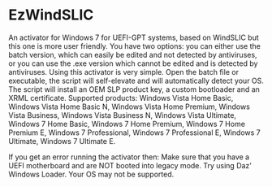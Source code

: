 # EzWindSLIC
An activator for Windows 7 for UEFI-GPT systems, based on WindSLIC but this one is more user friendly.
You have two options: you can either use the batch version, which can easily be edited and not detected by antiviruses, or you can use the .exe version which cannot be edited and is detected by antiviruses.
Using this activator is very simple. Open the batch file or executable, the script will self-elevate and will automatically detect your OS. The script will install an OEM SLP product key, a custom bootloader and an XRML certificate.
Supported products: Windows Vista Home Basic, Windows Vista Home Basic N, Windows Vista Home Premium, Windows Vista Business, Windows Vista Business N, Windows Vista Ultimate, Windows 7 Home Basic, Windows 7 Home Premium, Windows 7 Home Premium E, Windows 7 Professional, Windows 7 Professional E, Windows 7 Ultimate, Windows 7 Ultimate E.

If you get an error running the activator then:
Make sure that you have a UEFI motherboard and are NOT booted into legacy mode. Try using Daz' Windows Loader.
Your OS may not be supported.

